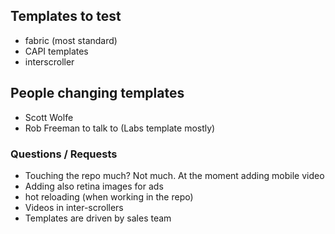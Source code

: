 ## Templates to test

- fabric (most standard)
- CAPI templates
- interscroller

## People changing templates

- Scott Wolfe
- Rob Freeman to talk to (Labs template mostly)

### Questions / Requests

- Touching the repo much? Not much. At the moment adding mobile video
- Adding also retina images for ads
- hot reloading (when working in the repo)
- Videos in inter-scrollers
- Templates are driven by sales team
